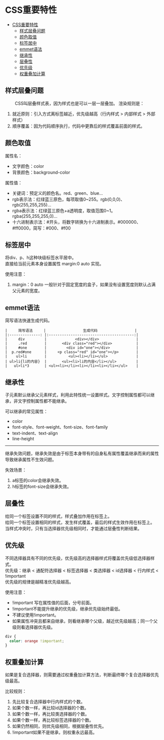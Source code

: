 # CSS重要特性

<!-- TOC -->
* [CSS重要特性](#css重要特性)
  * [样式层叠问题](#样式层叠问题)
  * [颜色取值](#颜色取值)
  * [标签居中](#标签居中)
  * [emmet语法](#emmet语法)
  * [继承性](#继承性)
  * [层叠性](#层叠性)
  * [优先级](#优先级)
  * [权重叠加计算](#权重叠加计算)
<!-- TOC -->

## 样式层叠问题
&ensp;&ensp;&ensp;&ensp;
CSS叫层叠样式表，因为样式也是可以一层一层叠加。
渲染规则是：
1. 就近原则：引入方式离标签越近，优先级越高（行内样式 > 内部样式 > 外部样式）  
2. 顺序覆盖：因为代码顺序执行，代码中更靠后的样式覆盖前面的样式。

## 颜色取值
属性名：  
- 文字颜色：color
- 背景颜色：background-color

属性值：
- 关键词：预定义的颜色名。red、green、blue...
- rgb表示法：红绿蓝三原色，每项取值0~255。rgb(0,0,0)、rgb(255,255,255)...
- rgba表示法：红绿蓝三原色+a透明度，取值范围0~1。rgba(255,255,255,0)...
- 十六进制表示法：#开头，将数字转换为十六进制表示。#000000、#ff0000，简写：#000、#f00

## 标签居中
将div、p、h这种块级标签水平居中。  
直接给当前元素本身设置属性 margin:0 auto 实现。

使用注意：
1. margin：0 auto 一般针对于固定宽度的盒子，如果没有设置宽度则默认占满父元素的宽度。

## emmet语法
简写语法快速生成代码。

```text
|     简写语法     |                 生成代码                 |
|:--------------: |:---------------------------------------:|
|     div         |             <div></div>                 |
|     .red        |       <div class="red"></div>           |
|     #one        |         <div id="one"></div>            |
|  p.red#one      |     <p class="red" id="one"></p>        |
|    ul>li        |          <ul><li></li></ul>             |
| ul>li{li的内容}  |       <ul><li>li的内容</li></ul>         |
|   ul>li*3       | <ul><li></li><li></li><li></li></ul>    |
```

## 继承性
子元素默认继承父元素样式，利用此特性统一设置样式。文字控制属性都可以继承，非文字控制属性都不能继承。

可以继承的常见属性：
- color
- font-style、font-weight、font-size、font-family
- text-indent、text-align
- line-height

---

继承失效问题，继承失效是由于标签本身带有的自身私有属性覆盖继承而来的属性导致继承属性不生效问题。  

失效场景：
1. a标签的color会继承失效。
2. h标签的font-size会继承失效。

## 层叠性
给同一个标签设置不同的样式，样式叠加作用在标签上。  
给同一个标签设置相同的样式，发生样式覆盖，最后的样式生效作用在标签上。  
当样式冲突时，只有当选择器优先级相同时，才能通过层叠性判断结果。

## 优先级
不同选择器具有不同的优先级，优先级高的选择器样式将覆盖优先级低选择器样式。  
优先级：继承 < 通配符选择器 < 标签选择器 < 类选择器 < id选择器 < 行内样式 < !important  
优先级的规律是越精准优先级越高。  

使用注意：
- !important 写在属性值的后面，分号前面。
- !important不能提升继承的优先级，继承优先级始终最低。
- 不建议使用!important。
- 如果属性冲突且都来自继承，则看继承哪个父级，越近优先级越高；同一个父级则看选择器优先级。

```css
div {
  color: orange !important;
}
```

## 权重叠加计算
如果是复合选择器，则需要通过权重叠加计算方法，判断最终哪个复合选择器优先级最高。  

比较规则：
1. 先比较复合选择器中行内样式的个数。
2. 如果个数一样，再比较id选择器的个数。
3. 如果个数一样，再比较类选择器的个数。
4. 如果个数一样，再比较标签选择器的个数。
5. 如果仍然相同，则优先级相同，根据层叠性优先。
6. !important如果不是继承，则权重永远最高。
